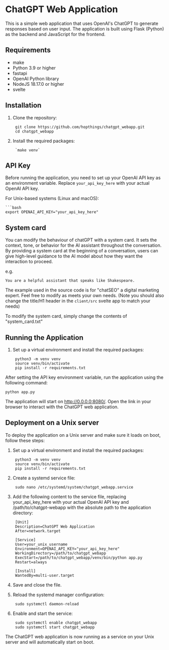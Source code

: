 # ChatGPT Web Application

This is a simple web application that uses OpenAI's ChatGPT to generate responses based on user input. The application is built using Flask (Python) as the backend and JavaScript for the frontend.

## Requirements

- make
- Python 3.9 or higher
- fastapi
- OpenAI Python library
- NodeJS 18.17.0 or higher
- svelte

## Installation

1. Clone the repository:

        git clone https://github.com/hopthings/chatgpt_webapp.git
        cd chatgpt_webapp

2. Install the required packages:

        `make venv`

## API Key

Before running the application, you need to set up your OpenAI API key as an environment variable. Replace `your_api_key_here` with your actual OpenAI API key.

For Unix-based systems (Linux and macOS):

    ```bash
    export OPENAI_API_KEY="your_api_key_here"

## System card

You can modify the behaviour of chatGPT with a system card. It sets the context, tone, or behavior for the AI assistant throughout the conversation. By providing a system card at the beginning of a conversation, users can give high-level guidance to the AI model about how they want the interaction to proceed.

e.g.

    You are a helpful assistant that speaks like Shakespeare.

The example used in the source code is for "chatSEO" a digital marketing expert.  Feel free to modify as meets your own needs. (Note you should also change the title/H1 header in the `client/src` svelte app to match your needs)

To modify the system card, simply change the contents of "system_card.txt"

## Running the Application

1. Set up a virtual environment and install the required packages:

        python3 -m venv venv
        source venv/bin/activate
        pip install -r requirements.txt

After setting the API key environment variable, run the application using the following command:

    python app.py

The application will start on <http://0.0.0.0:8080/>. Open the link in your browser to interact with the ChatGPT web application.

## Deployment on a Unix server

To deploy the application on a Unix server and make sure it loads on boot, follow these steps:

1. Set up a virtual environment and install the required packages:

        python3 -m venv venv
        source venv/bin/activate
        pip install -r requirements.txt

2. Create a systemd service file:

        sudo nano /etc/systemd/system/chatgpt_webapp.service

3. Add the following content to the service file, replacing your_api_key_here with your actual OpenAI API key and /path/to/chatgpt-webapp with the absolute path to the application directory:

        [Unit]
        Description=ChatGPT Web Application
        After=network.target

        [Service]
        User=your_unix_username
        Environment=OPENAI_API_KEY="your_api_key_here"
        WorkingDirectory=/path/to/chatgpt_webapp
        ExecStart=/path/to/chatgpt_webapp/venv/bin/python app.py
        Restart=always

        [Install]
        WantedBy=multi-user.target

4. Save and close the file.
5. Reload the systemd manager configuration:

        sudo systemctl daemon-reload

6. Enable and start the service:

        sudo systemctl enable chatgpt_webapp
        sudo systemctl start chatgpt_webapp

The ChatGPT web application is now running as a service on your Unix server and will automatically start on boot.
